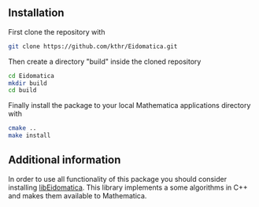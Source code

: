 Installation
--------------
First clone the repository with
```bash
git clone https://github.com/kthr/Eidomatica.git
```
Then create a directory "build" inside the cloned repository
```bash
cd Eidomatica
mkdir build
cd build
```
Finally install the package to your local Mathematica applications directory 
with
```bash
cmake ..
make install
```

Additional information
--------------
In order to use all functionality of this package you should consider installing [libEidomatica](https://github.com/kthr/libEidomatica). This library implements a some algorithms in C++ and makes them available to Mathematica.
